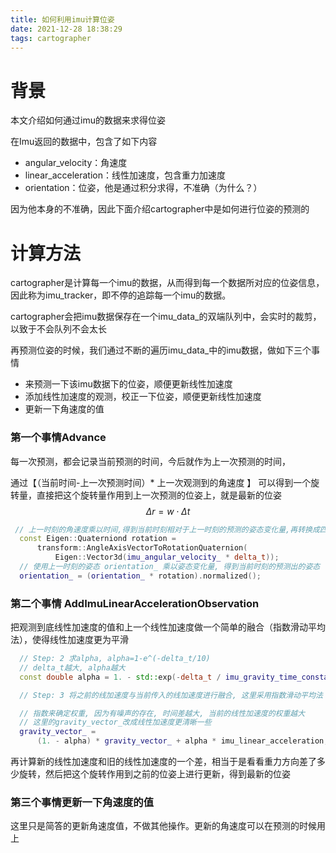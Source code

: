 ```yaml
---
title: 如何利用imu计算位姿
date: 2021-12-28 18:38:29
tags: cartographer
---
```


#  背景  

本文介绍如何通过imu的数据来求得位姿

在Imu返回的数据中，包含了如下内容

- angular_velocity：角速度
- linear_acceleration：线性加速度，包含重力加速度
- orientation：位姿，他是通过积分求得，不准确（为什么？）

因为他本身的不准确，因此下面介绍cartographer中是如何进行位姿的预测的

# 计算方法

cartographer是计算每一个imu的数据，从而得到每一个数据所对应的位姿信息，因此称为imu_tracker，即不停的追踪每一个imu的数据。

cartographer会把imu数据保存在一个imu_data_的双端队列中，会实时的裁剪，以致于不会队列不会太长

再预测位姿的时候，我们通过不断的遍历imu_data_中的imu数据，做如下三个事情

- 来预测一下该imu数据下的位姿，顺便更新线性加速度
- 添加线性加速度的观测，校正一下位姿，顺便更新线性加速度
- 更新一下角速度的值

### 第一个事情Advance

每一次预测，都会记录当前预测的时间，今后就作为上一次预测的时间，

通过【（当前时间-上一次预测时间）* 上一次观测到的角速度 】  可以得到一个旋转量，直接把这个旋转量作用到上一次预测的位姿上，就是最新的位姿
$$
\Delta r=w \cdot \Delta t
$$

```c++
 // 上一时刻的角速度乘以时间,得到当前时刻相对于上一时刻的预测的姿态变化量,再转换成四元数
  const Eigen::Quaterniond rotation =
      transform::AngleAxisVectorToRotationQuaternion(
          Eigen::Vector3d(imu_angular_velocity_ * delta_t));
  // 使用上一时刻的姿态 orientation_ 乘以姿态变化量, 得到当前时刻的预测出的姿态
  orientation_ = (orientation_ * rotation).normalized();
```



### 第二个事情 AddImuLinearAccelerationObservation

把观测到底线性加速度的值和上一个线性加速度做一个简单的融合（指数滑动平均法），使得线性加速度更为平滑

```c++
  // Step: 2 求alpha, alpha=1-e^(-delta_t/10)
  // delta_t越大, alpha越大
  const double alpha = 1. - std::exp(-delta_t / imu_gravity_time_constant_);

  // Step: 3 将之前的线加速度与当前传入的线加速度进行融合, 这里采用指数滑动平均法

  // 指数来确定权重, 因为有噪声的存在, 时间差越大, 当前的线性加速度的权重越大
  // 这里的gravity_vector_改成线性加速度更清晰一些
  gravity_vector_ =
      (1. - alpha) * gravity_vector_ + alpha * imu_linear_acceleration;
```

再计算新的线性加速度和旧的线性加速度的一个差，相当于是看看重力方向差了多少旋转，然后把这个旋转作用到之前的位姿上进行更新，得到最新的位姿

### 第三个事情更新一下角速度的值

这里只是简答的更新角速度值，不做其他操作。更新的角速度可以在预测的时候用上